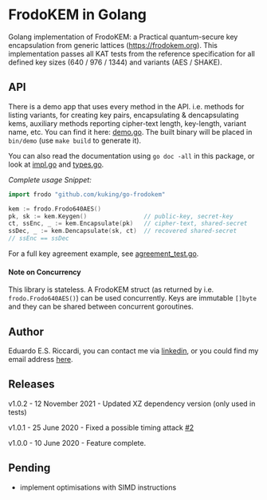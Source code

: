 # FrodoKEM in Golang 
Golang implementation of FrodoKEM: a Practical quantum-secure key encapsulation from generic lattices (https://frodokem.org).
This implementation passes all KAT tests from the reference specification for all defined key sizes (640 / 976 / 1344) and variants (AES / SHAKE).

## API
There is a demo app that uses every method in the API. i.e. methods for listing variants, for creating key pairs,
encapsulating & dencapsulating kems, auxiliary methods reporting cipher-text length, key-length, variant name, etc. 
You can find it here: [demo.go](mains/demo/demo.go). The built binary will be placed in `bin/demo` (use `make build` to 
generate it).

You can also read the documentation using `go doc -all` in this package, or look at [impl.go](impl.go) and 
[types.go](types.go).

_Complete usage Snippet:_
```go
import frodo "github.com/kuking/go-frodokem"

kem := frodo.Frodo640AES()
pk, sk := kem.Keygen()                // public-key, secret-key
ct, ssEnc, _ := kem.Encapsulate(pk)   // cipher-text, shared-secret
ssDec, _ := kem.Dencapsulate(sk, ct)  // recovered shared-secret
// ssEnc == ssDec
```

For a full key agreement example, see [agreement_test.go](agreement_test.go).
 
#### Note on Concurrency
This library is stateless. A FrodoKEM struct (as returned by i.e. `frodo.Frodo640AES()`) can be used concurrently.
Keys are immutable `[]byte` and they can be shared between concurrent goroutines.

##  Author
Eduardo E.S. Riccardi, you can contact me via [linkedin](https://uk.linkedin.com/in/kukino), or you could find my email
address [here](https://kukino.uk/ed@kukino.uk.pub).

## Releases

v1.0.2 - 12 November 2021 - Updated XZ dependency version (only used in tests)

v1.0.1 - 25 June 2020 - Fixed a possible timing attack [#2](https://github.com/kuking/go-frodokem/issues/2)

v1.0.0 - 10 June 2020 - Feature complete.

## Pending
- implement optimisations with SIMD instructions

